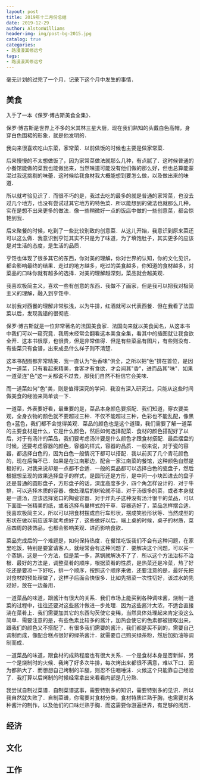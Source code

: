 ```yaml
---
layout: post
title: 2019年十二月份总结
date: 2019-12-29
author: AlstonWilliams
header-img: img/post-bg-2015.jpg
catalog: true
categories:
- 路漫漫其修远兮
tags:
- 路漫漫其修远兮
---
```


毫无计划的过完了一个月．记录下这个月中发生的事情．

## 美食

入手了一本《保罗·博古斯美食全集》．

保罗·博古斯是世界上不多的米其林三星大厨，现在我们熟知的头戴白色高帽，身穿白色围裙的形象，就是他发明的．

我向来很喜欢吃山东菜，家常菜．以前做饭的时候也主要是做家常菜．

后来慢慢的不太想做饭了，因为家常菜做法就那么几种，有点腻了．这时候普通的小餐馆能做的菜我也能做出来，当然味道可能没有他们做的那么好，但也总算能蒙混过我这挑剔的味蕾．这时候给我食材我大概能想到要怎么做，以及做出来的味道．

所以就考验见识了．而很不巧的是，我过去吃的最多的就是普通的家常菜，也没去过几个地方，也没有尝试过其它地方的特色菜．所以能想到的做法也就那么几种，实在是想不出来更多的做法．像一些稍微好一点的饭店中做的一些创意菜，都会惊艳到我．

后来聚餐的时候，吃到了一些比较别致的创意菜．从这儿开始，我意识到原来菜还可以这么做．我意识到亨饪其实不只是为了味道，为了填饱肚子，其实更多的应该是对生活的态度，是生活的品质．

亨饪也体现了很多其它的东西，你对美的理解，你对世界的认知，你的文化见识，都会影响最终的结果．走过的地方越多，吃过的美食越多，你知道的食材越多，对菜品的口味你就有越多的选择．对美的理解越深刻，菜品就会越美观．

我喜欢极简主义，喜欢一些有创意的东西．我做不了画家，但是我可以把我对极简主义的理解，融入到亨饪中．

以前我对西餐的理解非常肤浅，以为牛排，红酒就可以代表西餐．但在我看了法国菜以后，发现我错的很彻底．

保罗·博古斯就是一位非常著名的法国美食家．法国向来就以美食闻名，从这本书中我们可以一窥究竟．我周末经常会翻看这本美食全集，看其中的插图就让我食欲全开．这本书很厚，也很贵，但是非常值得．但是有些菜品有图片，有些则没有．有些菜只有食谱，出来成品什么样子则不清楚．

这本书配图都非常精美．我一直认为"色香味"俱全，之所以把"色"排在首位，是因为一道菜，只有看起来精美，食客才有食欲，才会闻其"香"，进而品其"味"．如果一道菜连"色"这一关都说不过去，那我们自然不相信它会美味．

而一道菜如何"色"美，则是值得深究的学问．我没有深入研究过，只能从这些时间做美食的经验来简单谈一下．

一道菜，外表要好看，最重要的是，菜品本身颜色要搭配．我们知道，穿衣要美观，全身衣物的颜色就不要超过三种．不仅不能超过三种，色彩也不能乱配，像黑色+蓝色，我们都不会觉得美观．菜品的颜色也是这个道理，我们需要了解一道菜的主要食材是什么，它是什么颜色，然后如何选择配菜．食材的颜色搭配好了以后，对于有汤汁的菜品，我们要考虑汤汁要是什么颜色才跟食材搭配．最后摆盘的时候，还要考虑容器的颜色，容器的样式，容器的品质．一般来说，对于瓷的容器，都选择白色的，因为白色一般情况下都可以搭配．我以前买了几个青花颜色的，现在后悔不已．如果是在江南那边，配合一家江南菜的餐馆，这种颜色自然是极好的，对我来说却是一点都不合适．一般的菜品都可以选择白色的瓷盘子，然后根据想呈现的效果选择盘子的样式，是圆形还是方形，是中间一小块凹进去的盘子还是普通的圆形盘子，方形盘子的话，深度高度多少，四个角怎样设计的．对于牛排，可以选择木质的容器．像处理后的树轮就不错．对于汤很多的菜，或者本身就是一道汤，应该选择宽口的陶瓷容器．对于炸丸子这种没有汤汁很干的菜品，可以下面垫一张精美的纸，或者选择鸟巢样式的干草．容器选好了，菜品怎样摆合适．我喜欢极简主义，所以可以把食材摆成自行车形状，摆成笑脸形状等．当然成型的形状在做以前应该早就考虑好了．这些做好以后，端上桌的时候，桌子的材质，菜品四周的装饰品，也都会影响美观．进而影响食欲．

菜品完成后的一个难题是，如何保持热度．在餐馆吃饭我们不会有这种问题，在家里吃饭，特别是要宴请客人，就经常会有这种问题了．要解决这个问题，可以买一个蒸锅，这是一个方法，但是菜一多，蒸锅就解决不了了．所以这个方法治标不治根．最好的方法是，调整菜肴的顺序，根据菜肴的性质，是热菜还是冷菜，热了好吃还是要凉一下好吃，排一个顺序，按照这个顺序来做．还要注意的是，最好先把对食材的预处理做了，这样子后面会快很多．比如先把菜一次性切好，该过水的先过好，放在一边备用．

一道菜品的味道，跟酱汁有很大的关系．我们市场上能买到各种调味酱，烧制一道菜的过程中，往往还要对这些酱汁做进一步处理．因为这些酱汁太浓，不适合直接浇在菜肴上．我们需要加其它的东西勾芡使它变稀，当然具体处理起来肯定没这么简单．需要注意的是，有些色素比较多的酱汁，加热会使它的色素都被提取出来，跟我们的颜色又不搭配了．有很多我们需要的酱汁，我们都是买不到的，需要自己调制而成，像配合糕点很好的绿茶酱汁．就需要自己购买绿茶粉，然后加奶油等调制而成．

一道菜品的味道，跟食材的成熟程度也有很大关系．一个是食材本身是否新鲜，另一个是烧制时的火候．我烤了好多次牛排，每次烤出来都很不满意，难以下口．因为都熟大了．而想想自己烤制的羊腿，则忍不住咽唾沫．火候这个只能靠自己经验了．我打算以后烤制的时候经常拿出来看看内部是几分熟．

我尝试自制过菜谱．自制菜谱这事，需要特别多的知识，需要特别多的见识．所以我自然就失败了．自制菜谱，你需要对食材分类，食材特质烂熟于胸，也需要对各种酱汁的制作，以及他们的口味烂熟于胸．而这需要你游遍世界，有足够的阅历．

## 经济

## 文化

## 工作
